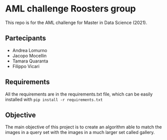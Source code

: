 # AML challenge Roosters group

This repo is for the AML challenge for Master in Data Science (2021). 

## Partecipants
- Andrea Lomurno
- Jacopo Mocellin
- Tamara Quaranta
- Filippo Vicari

## Requirements
All the requirements are in the requirements.txt file, which can be easily installed with `pip install -r requirements.txt`


## Objective
The main objective of this project is to create an algorithm able to match the images in a query set with the images in a much larger set called gallery.

